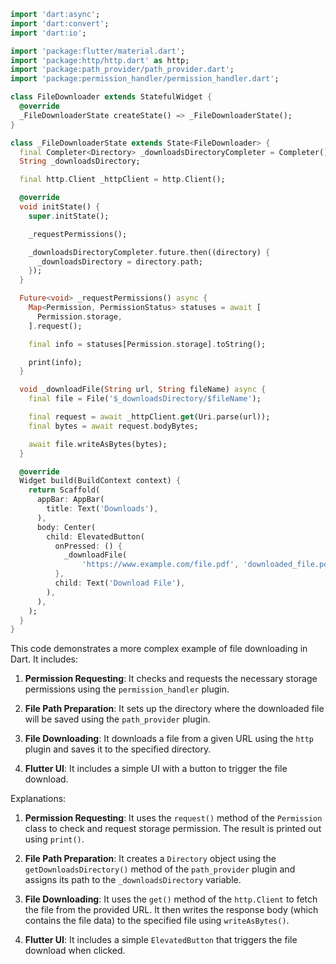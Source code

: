 ```dart
import 'dart:async';
import 'dart:convert';
import 'dart:io';

import 'package:flutter/material.dart';
import 'package:http/http.dart' as http;
import 'package:path_provider/path_provider.dart';
import 'package:permission_handler/permission_handler.dart';

class FileDownloader extends StatefulWidget {
  @override
  _FileDownloaderState createState() => _FileDownloaderState();
}

class _FileDownloaderState extends State<FileDownloader> {
  final Completer<Directory> _downloadsDirectoryCompleter = Completer();
  String _downloadsDirectory;

  final http.Client _httpClient = http.Client();

  @override
  void initState() {
    super.initState();

    _requestPermissions();

    _downloadsDirectoryCompleter.future.then((directory) {
      _downloadsDirectory = directory.path;
    });
  }

  Future<void> _requestPermissions() async {
    Map<Permission, PermissionStatus> statuses = await [
      Permission.storage,
    ].request();

    final info = statuses[Permission.storage].toString();

    print(info);
  }

  void _downloadFile(String url, String fileName) async {
    final file = File('$_downloadsDirectory/$fileName');

    final request = await _httpClient.get(Uri.parse(url));
    final bytes = await request.bodyBytes;

    await file.writeAsBytes(bytes);
  }

  @override
  Widget build(BuildContext context) {
    return Scaffold(
      appBar: AppBar(
        title: Text('Downloads'),
      ),
      body: Center(
        child: ElevatedButton(
          onPressed: () {
            _downloadFile(
                'https://www.example.com/file.pdf', 'downloaded_file.pdf');
          },
          child: Text('Download File'),
        ),
      ),
    );
  }
}
```

This code demonstrates a more complex example of file downloading in Dart. It includes:

1. **Permission Requesting**: It checks and requests the necessary storage permissions using the `permission_handler` plugin.

2. **File Path Preparation**: It sets up the directory where the downloaded file will be saved using the `path_provider` plugin.

3. **File Downloading**: It downloads a file from a given URL using the `http` plugin and saves it to the specified directory.

4. **Flutter UI**: It includes a simple UI with a button to trigger the file download.

Explanations:

1. **Permission Requesting**: It uses the `request()` method of the `Permission` class to check and request storage permission. The result is printed out using `print()`.

2. **File Path Preparation**: It creates a `Directory` object using the `getDownloadsDirectory()` method of the `path_provider` plugin and assigns its path to the `_downloadsDirectory` variable.

3. **File Downloading**: It uses the `get()` method of the `http.Client` to fetch the file from the provided URL. It then writes the response body (which contains the file data) to the specified file using `writeAsBytes()`.

4. **Flutter UI**: It includes a simple `ElevatedButton` that triggers the file download when clicked.